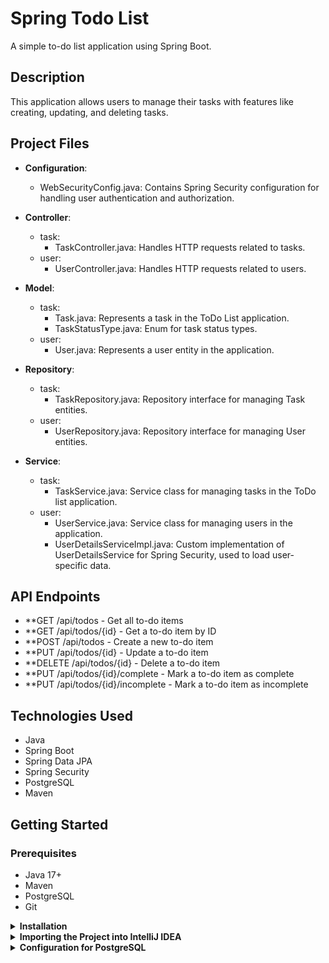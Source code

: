 # Spring Todo List

A simple to-do list application using Spring Boot.

## Description

This application allows users to manage their tasks with features like creating, updating, and deleting tasks.

## Project Files
- **Configuration**:
  - WebSecurityConfig.java: Contains Spring Security configuration for handling user authentication and authorization.
- **Controller**:
    - task:
      - TaskController.java: Handles HTTP requests related to tasks.
    - user:
      - UserController.java: Handles HTTP requests related to users.
- **Model**:
   - task:
      - Task.java: Represents a task in the ToDo List application.
      - TaskStatusType.java: Enum for task status types.
   - user:
      - User.java: Represents a user entity in the application.

- **Repository**:
   - task:
       - TaskRepository.java: Repository interface for managing Task entities.
    - user:
        - UserRepository.java: Repository interface for managing User entities.
 - **Service**:
    - task:
       - TaskService.java: Service class for managing tasks in the ToDo list application.
    - user:
      - UserService.java: Service class for managing users in the application.
      - UserDetailsServiceImpl.java: Custom implementation of UserDetailsService for Spring Security, used to load user-specific data.

##  API Endpoints
- **GET /api/todos - Get all to-do items
- **GET /api/todos/{id} - Get a to-do item by ID
- **POST /api/todos - Create a new to-do item
- **PUT /api/todos/{id} - Update a to-do item
- **DELETE /api/todos/{id} - Delete a to-do item
- **PUT /api/todos/{id}/complete - Mark a to-do item as complete
- **PUT /api/todos/{id}/incomplete - Mark a to-do item as incomplete
  
## Technologies Used

- Java
- Spring Boot
- Spring Data JPA
- Spring Security
- PostgreSQL
- Maven

## Getting Started

### Prerequisites

- Java 17+
- Maven
- PostgreSQL
- Git

<details>
<summary><strong>Installation</strong></summary>

1. Clone the repository:

   ```sh
   git clone https://github.com/your-username/spring-todo-list.git
   
4. Build the project using Maven:

   ```sh
   mvn clean package
   
6. Run the application:

   ```sh
   java -jar target/spring-todo-list-0.0.1-SNAPSHOT.jar
   
8. Access the application in your web browser at http://localhost:8080.
</details>

<details>
<summary><strong>Importing the Project into IntelliJ IDEA</strong></summary>

1. Import the Project:

  - Go to File > New > Project from Existing Sources....
    
  - Navigate to the directory where you cloned the project and select the pom.xml file.
    
  - Click Open.

2. Import Maven Projects:
   
   - IntelliJ IDEA will automatically detect that it is a Maven project and will start importing dependencies.
   If prompted, enable Auto-Import for Maven projects.

4. Run the Application:
   
   - In the Project view, navigate to src/main/java/com/example/spring_todo_list/SpringTodoListApplication.java.
   - Right-click on SpringTodoListApplication and select Run 'SpringTodoListApplication'.


6. Access the application:
   
   - Open your web browser and navigate to http://localhost:8080.
</details>

<details>
<summary><strong>Configuration for PostgreSQL</strong></summary>

1. Create a Database:

   - Create a new database in PostgreSQL named tasklistdb (or any name of your choice).
      ```sh
      CREATE DATABASE tasklistdb
     
2. Configure application.properties:

   - Open the src/main/resources/application.properties file and configure the PostgreSQL connection settings:

   ```sh
   spring.datasource.url=jdbc:postgresql://localhost:5432/TaskListDB
   spring.datasource.username=your_username
   spring.datasource.password=your_password
   spring.jpa.hibernate.ddl-auto=update
   spring.jpa.show-sql=true

3. Run the Application:

  - Follow the steps under "Run the Application" to start the application with PostgreSQL configured.

</details>
